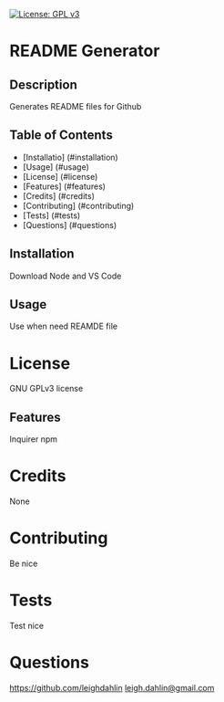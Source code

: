 
[![License: GPL v3](https://img.shields.io/badge/License-GPLv3-blue.svg)](https://www.gnu.org/licenses/gpl-3.0)

# README Generator

## Description
Generates README files for Github

## Table of Contents

 - [Installatio] (#installation)
 - [Usage] (#usage)
 - [License] (#license)
 - [Features] (#features)
 - [Credits] (#credits)
 - [Contributing] (#contributing)
 - [Tests] (#tests)
 - [Questions] (#questions)


## Installation
Download Node and VS Code

## Usage
Use when need REAMDE file

# License
GNU GPLv3 license

## Features
Inquirer npm

# Credits
None

# Contributing
Be nice

# Tests
Test nice

# Questions
https://github.com/leighdahlin
leigh.dahlin@gmail.com
